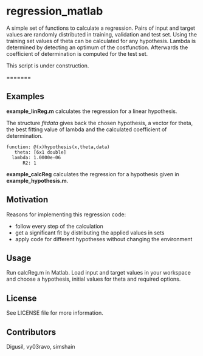 # regression_matlab
A simple set of functions to calculate a regression.
Pairs of input and target values are randomly distributed in training,
validation and test set. Using the training set values of theta can be calculated
for any hypothesis. Lambda is determined by detecting an optimum of the costfunction.
Afterwards the coefficient of determination is computed for the test set.

This script is under construction.

=======
## Examples
**example_linReg.m** calculates the regression for a linear hypothesis.

The structure *fitdata* gives back the chosen hypothesis, a vector for theta,
the best fitting value of lambda and the calculated coefficient of determination.

    function: @(x)hypothesis(x,theta,data)
       theta: [6x1 double]
      lambda: 1.0000e-06
          R2: 1

**example_calcReg** calculates the regression for a hypothesis given in
**example_hypothesis.m**.

## Motivation
Reasons for implementing this regression code:
- follow every step of the calculation
- get a significant fit by distributing the applied values in sets
- apply code for different hypotheses without changing the environment

## Usage
Run calcReg.m in Matlab. Load input and target values in your workspace and choose
a hypothesis, initial values for theta and required options.

## License
See LICENSE file for more information.

## Contributors
Digusil, vy03ravo, simshain

